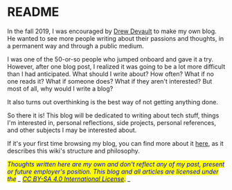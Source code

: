 # README

In the fall 2019, I was encouraged by [Drew Devault](https://github.com/ddevault) to make my own blog. He wanted to see more people writing about their passions and thoughts, in a permanent way and through a public medium.

I was one of the 50-or-so people who jumped onboard and gave it a try. However, after one blog post, I realized it was going to be a lot more difficult than I had anticipated. What should I write about? How often? What if no one reads it? What if someone does? What if they aren't interested? But most of all, why would I write a blog?

It also turns out overthinking is the best way of not getting anything done.

So there it is! This blog will be dedicated to writing about tech stuff, things I'm interested in, personal reflections, side projects, personal references, and other subjects I may be interested about.

If it's your first time browsing my blog, you can find more about it [here](man.md), as it describes this wiki's structure and philosophy.



_<mark style="color:blue;">Thoughts written here are my own and don't reflect any of my past, present or future employer's position. This blog and all articles are licensed under the</mark> _ [_<mark style="color:blue;">CC BY-SA 4.0 International License</mark>_](http://creativecommons.org/licenses/by-sa/4.0/)_<mark style="color:blue;">.</mark> _&#x20;
